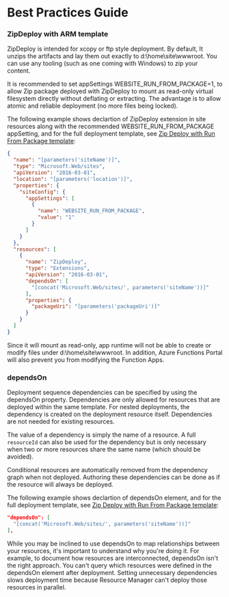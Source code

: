 # Best Practices Guide

### ZipDeploy with ARM template

ZipDeploy is intended for xcopy or ftp style deployment. By default, It unzips the artifacts and lay them out exactly to d:\home\site\wwwroot. You can use any tooling (such as one coming with Windows) to zip your content.

It is recommended to set appSettings WEBSITE_RUN_FROM_PACKAGE=1, to allow Zip package deployed with ZipDeploy to mount as read-only virtual filesystem directly without deflating or extracting. The advantage is to allow atomic and reliable deployment (no more files being locked). 

The following example shows declartion of ZipDeploy extension in site resources along with the recommended WEBSITE_RUN_FROM_PACKAGE appSetting, and for the full deployment template, see <a href="https://github.com/patelchandni/arm-template-functions-deployment/blob/main/templates/run-from-package.json">Zip Deploy with Run From Package template</a>:

```json
{
  "name": "[parameters('siteName')]",
  "type": "Microsoft.Web/sites",
  "apiVersion": "2016-03-01",
  "location": "[parameters('location')]",
  "properties": {
    "siteConfig": {
      "appSettings": [
        {
          "name": "WEBSITE_RUN_FROM_PACKAGE",
          "value": "1"
        }
      ]
    }
  },
  "resources": [
    {
      "name": "ZipDeploy",
      "type": "Extensions",
      "apiVersion": "2016-03-01",
      "dependsOn": [
        "[concat('Microsoft.Web/sites/', parameters('siteName'))]"
      ],
      "properties": {
        "packageUri": "[parameters('packageUri')]"
      }
    }
  ]
}
```

Since it will mount as read-only, app runtime will not be able to create or modify files under d:\home\site\wwwroot. In addition, Azure Functions Portal will also prevent you from modifying the Function Apps.

### dependsOn  

Deployment sequence dependencies can be specified by using the dependsOn property. Dependencies are only allowed for resources that are deployed within the same template. 
For nested deployments, the dependency is created on the deployment resource itself. Dependencies are not needed for existing resources.

The value of a dependency is simply the name of a resource. A full `resourceId` can also be used for the dependency but is only necessary when two or more resources share the same name (which should be avoided).

Conditional resources are automatically removed from the dependency graph when not deployed. Authoring these dependencies can be done as if the resource will always be deployed.  

The following example shows declartion of dependsOn element, and for the full deployment template, see <a href="https://github.com/patelchandni/arm-template-functions-deployment/blob/main/templates/run-from-package.json">Zip Deploy with Run From Package template</a>:

```json
"dependsOn": [
  "[concat('Microsoft.Web/sites/', parameters('siteName'))]"
],
```  

While you may be inclined to use dependsOn to map relationships between your resources, it's important to understand why you're doing it. For example, to document how resources are interconnected, dependsOn isn't the right approach. You can't query which resources were defined in the dependsOn element after deployment. Setting unnecessary dependencies slows deployment time because Resource Manager can't deploy those resources in parallel.
